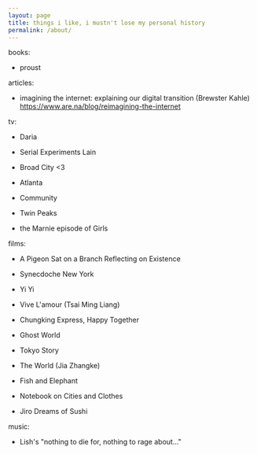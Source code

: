 ```yaml
---
layout: page
title: things i like, i mustn't lose my personal history
permalink: /about/
---
```


books:

- proust


articles:

- imagining the internet: explaining our digital transition (Brewster Kahle) https://www.are.na/blog/reimagining-the-internet


tv:

- Daria

- Serial Experiments Lain

- Broad City <3

- Atlanta

- Community 

- Twin Peaks

- the Marnie episode of Girls



films:

- A Pigeon Sat on a Branch Reflecting on Existence

- Synecdoche New York

- Yi Yi

- Vive L'amour (Tsai Ming Liang)

- Chungking Express, Happy Together

- Ghost World 

- Tokyo Story

- The World (Jia Zhangke)

- Fish and Elephant

- Notebook on Cities and Clothes

- Jiro Dreams of Sushi


music:

- Lish's "nothing to die for, nothing to rage about..."

